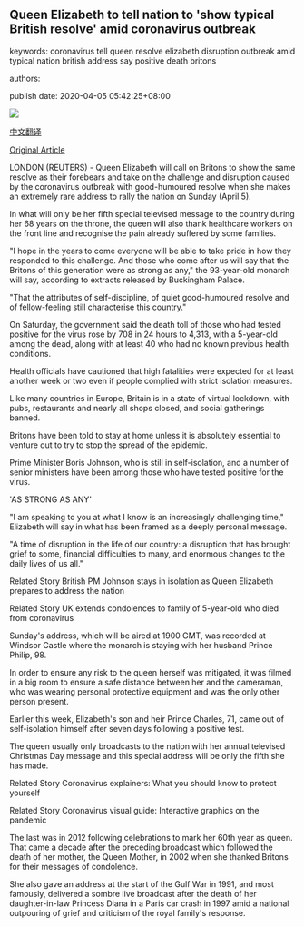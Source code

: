 ## Queen Elizabeth to tell nation to 'show typical British resolve' amid coronavirus outbreak

keywords: coronavirus tell queen resolve elizabeth disruption outbreak amid typical nation british address say positive death britons

authors: 

publish date: 2020-04-05 05:42:25+08:00

![](https://www.straitstimes.com/sites/default/files/styles/x_large/public/articles/2020/04/05/file79zjdra6up1ugtz6gfm.jpg?itok=B-Tas9SB)

[中文翻译](Queen%20Elizabeth%20to%20tell%20nation%20to%20%27show%20typical%20British%20resolve%27%20amid%20coronavirus%20outbreak_zh.md)

[Original Article](https://www.straitstimes.com/world/europe/queen-elizabeth-to-tell-nation-to-show-typical-british-resolve-amid-coronavirus)

LONDON (REUTERS) - Queen Elizabeth will call on Britons to show the same resolve as their forebears and take on the challenge and disruption caused by the coronavirus outbreak with good-humoured resolve when she makes an extremely rare address to rally the nation on Sunday (April 5).

In what will only be her fifth special televised message to the country during her 68 years on the throne, the queen will also thank healthcare workers on the front line and recognise the pain already suffered by some families.

"I hope in the years to come everyone will be able to take pride in how they responded to this challenge. And those who come after us will say that the Britons of this generation were as strong as any," the 93-year-old monarch will say, according to extracts released by Buckingham Palace.

"That the attributes of self-discipline, of quiet good-humoured resolve and of fellow-feeling still characterise this country."

On Saturday, the government said the death toll of those who had tested positive for the virus rose by 708 in 24 hours to 4,313, with a 5-year-old among the dead, along with at least 40 who had no known previous health conditions.

Health officials have cautioned that high fatalities were expected for at least another week or two even if people complied with strict isolation measures.

Like many countries in Europe, Britain is in a state of virtual lockdown, with pubs, restaurants and nearly all shops closed, and social gatherings banned.

Britons have been told to stay at home unless it is absolutely essential to venture out to try to stop the spread of the epidemic.

Prime Minister Boris Johnson, who is still in self-isolation, and a number of senior ministers have been among those who have tested positive for the virus.

'AS STRONG AS ANY'

"I am speaking to you at what I know is an increasingly challenging time," Elizabeth will say in what has been framed as a deeply personal message.

"A time of disruption in the life of our country: a disruption that has brought grief to some, financial difficulties to many, and enormous changes to the daily lives of us all."

Related Story British PM Johnson stays in isolation as Queen Elizabeth prepares to address the nation

Related Story UK extends condolences to family of 5-year-old who died from coronavirus

Sunday's address, which will be aired at 1900 GMT, was recorded at Windsor Castle where the monarch is staying with her husband Prince Philip, 98.

In order to ensure any risk to the queen herself was mitigated, it was filmed in a big room to ensure a safe distance between her and the cameraman, who was wearing personal protective equipment and was the only other person present.

Earlier this week, Elizabeth's son and heir Prince Charles, 71, came out of self-isolation himself after seven days following a positive test.

The queen usually only broadcasts to the nation with her annual televised Christmas Day message and this special address will be only the fifth she has made.

Related Story Coronavirus explainers: What you should know to protect yourself

Related Story Coronavirus visual guide: Interactive graphics on the pandemic

The last was in 2012 following celebrations to mark her 60th year as queen. That came a decade after the preceding broadcast which followed the death of her mother, the Queen Mother, in 2002 when she thanked Britons for their messages of condolence.

She also gave an address at the start of the Gulf War in 1991, and most famously, delivered a sombre live broadcast after the death of her daughter-in-law Princess Diana in a Paris car crash in 1997 amid a national outpouring of grief and criticism of the royal family's response.